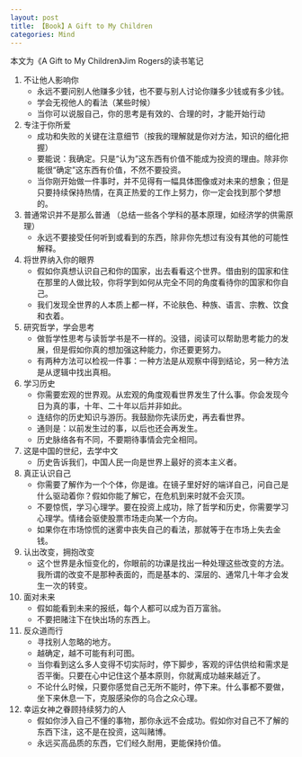 ```yaml
---
layout: post
title: 【Book】A Gift to My Children
categories: Mind
---
```


本文为《A Gift to My Children》Jim Rogers的读书笔记


1. 不让他人影响你 
    - 永远不要问别人他赚多少钱，也不要与别人讨论你赚多少钱或有多少钱。
    - 学会无视他人的看法（某些时候）
    - 当你可以说服自己，你的思考是有效的、合理的时，才能开始行动
2. 专注于你所爱 
    - 成功和失败的关键在注意细节（按我的理解就是你对方法，知识的细化把握）
    - 要能说：我确定。只是“认为”这东西有价值不能成为投资的理由。除非你能很“确定”这东西有价值，不然不要投资。
    - 当你刚开始做一件事时，并不见得有一幅具体图像或对未来的想象；但是只要持续保持热情，在真正热爱的工作上努力，你一定会找到那个梦想的。
3. 普通常识并不是那么普通 （总结一些各个学科的基本原理，如经济学的供需原理）
    - 永远不要接受任何听到或看到的东西，除非你先想过有没有其他的可能性解释。
4. 将世界纳入你的眼界
    - 假如你真想认识自己和你的国家，出去看看这个世界。借由别的国家和住在那里的人做比较，你将学到如何从完全不同的角度看待你的国家和你自己。
    - 我们发现全世界的人本质上都一样，不论肤色、种族、语言、宗教、饮食和衣着。
5. 研究哲学，学会思考 
    - 做哲学性思考与读哲学书是不一样的。没错，阅读可以帮助思考能力的发展，但是假如你真的想加强这种能力，你还要更努力。
    - 有两种方法可以检视一件事：一种方法是从观察中得到结论，另一种方法是从逻辑中找出真相。
6. 学习历史 
    - 你需要宏观的世界观。从宏观的角度观看世界发生了什么事。你会发现今日为真的事，十年、二十年以后并非如此。
    - 连结你的历史知识与游历。我鼓励你先读历史，再去看世界。
    - 通则是：以前发生过的事，以后也还会再发生。
    - 历史脉络各有不同，不要期待事情会完全相同。
7. 这是中国的世纪，去学中文
    - 历史告诉我们，中国人民一向是世界上最好的资本主义者。
8. 真正认识自己 
    - 你需要了解作为一个个体，你是谁。在镜子里好好的端详自己，问自己是什么驱动着你？假如你能了解它，在危机到来时就不会灭顶。
    - 不要惊慌，学习心理学。要在投资上成功，除了哲学和历史，你需要学习心理学。情绪会驱使股票市场走向某一个方向。
    - 如果你在市场惊慌的迷雾中丧失自己的看法，那就等于在市场上失去金钱。
9. 认出改变，拥抱改变 
    - 这个世界是永恒变化的，你眼前的功课是找出一种处理这些改变的方法。我所谓的改变不是那种表面的，而是基本的、深层的、通常几十年才会发生一次的转变。
10. 面对未来 
    - 假如能看到未来的报纸，每个人都可以成为百万富翁。
    - 不要把赌注下在快出场的东西上。
11. 反众道而行 
    - 寻找别人忽略的地方。
    - 越确定，越不可能有利可图。
    - 当你看到这么多人变得不切实际时，停下脚步，客观的评估供给和需求是否平衡。只要在心中记住这个基本原则，你就离成功越来越近了。
    - 不论什么时候，只要你感觉自己无所不能时，停下来。什么事都不要做，坐下来休息一下，克服感染你的乌合之众心理。
12. 幸运女神之眷顾持续努力的人
    - 假如你涉入自己不懂的事物，那你永远不会成功。假如你对自己不了解的东西下注，这不是在投资，这叫赌博。
    - 永远买高品质的东西，它们经久耐用，更能保持价值。
